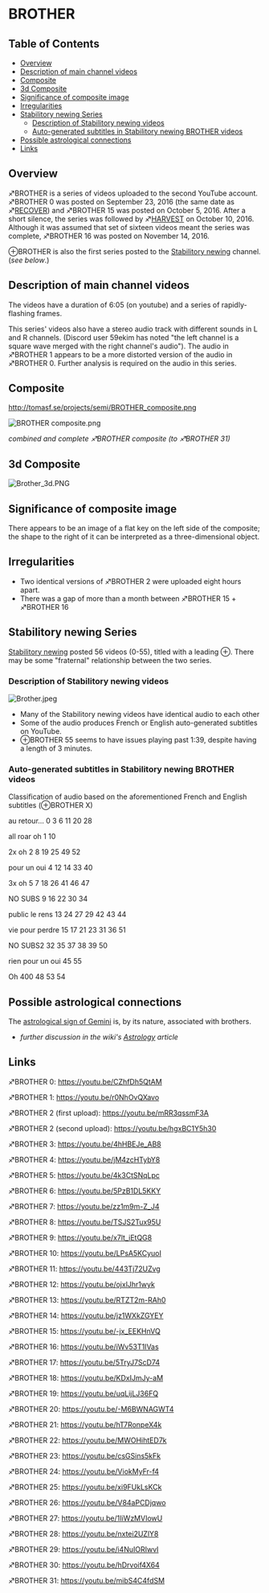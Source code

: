 # BROTHER

## Table of Contents
  * [Overview](#overview)
  * [Description of main channel videos](#description-of-main-channel-videos)
  * [Composite](#composite)
  * [3d Composite](#3d-composite)
  * [Significance of composite image](#significance-of-composite-image)
  * [Irregularities](#irregularities)
  * [Stabilitory newing Series](#stabilitory-newing-series)
    + [Description of Stabilitory newing videos](#description-of-stabilitory-newing-videos)
    + [Auto-generated subtitles in Stabilitory newing BROTHER videos](#auto-generated-subtitles-in-stabilitory-newing-brother-videos)
  * [Possible astrological connections](#possible-astrological-connections)
  * [Links](#links)


## Overview

♐BROTHER is a series of videos uploaded to the second YouTube account.
♐BROTHER 0 was posted on September 23, 2016 (the same date as
♐[RECOVER](RECOVER "wikilink")) and ♐BROTHER 15 was posted on October
5, 2016. After a short silence, the series was followed by
♐[HARVEST](HARVEST "wikilink") on October 10, 2016. Although it was
assumed that set of sixteen videos meant the series was complete,
♐BROTHER 16 was posted on November 14, 2016.

⊕BROTHER is also the first series posted to the [Stabilitory newing](Stabilitory_newing "wikilink") channel. (*see below*.)

## Description of main channel videos

The videos have a duration of 6:05 (on youtube) and a series of
rapidly-flashing frames.

This series' videos also have a stereo audio track with different sounds
in L and R channels. (Discord user 59ekim has noted "the left channel is
a square wave merged with the right channel's audio"). The audio in
♐BROTHER 1 appears to be a more distorted version of the audio in
♐BROTHER 0. Further analysis is required on the audio in this series.

## Composite

<http://tomasf.se/projects/semi/BROTHER_composite.png>

![BROTHER composite.png](BROTHER_composite.png)

*combined and complete ♐BROTHER composite (to ♐BROTHER 31)*

## 3d Composite

![Brother_3d.PNG](Brother_3d.PNG "Brother_3d.PNG")

## Significance of composite image

There appears to be an image of a flat key on the left side of the
composite; the shape to the right of it can be interpreted as a
three-dimensional object.

## Irregularities

  - Two identical versions of ♐BROTHER 2 were uploaded eight hours
    apart.
  - There was a gap of more than a month between ♐BROTHER 15 + ♐BROTHER
    16

## Stabilitory newing Series

[Stabilitory newing](Stabilitory_newing "wikilink") posted 56 videos (0-55), titled with a leading ⊕. There may be some "fraternal" relationship between the two series.

### Description of Stabilitory newing videos

![Brother.jpeg](Brother.jpeg "Brother.jpeg")

  - Many of the Stabilitory newing videos have identical audio to each
    other
  - Some of the audio produces French or English auto-generated
    subtitles on YouTube.
  - ⊕BROTHER 55 seems to have issues playing past 1:39, despite having a
    length of 3 minutes.

### Auto-generated subtitles in Stabilitory newing BROTHER videos

Classification of audio based on the aforementioned French and English
subtitles (⊕BROTHER X)

au retour… 0 3 6 11 20 28

all roar oh 1 10

2x oh 2 8 19 25 49 52

pour un oui 4 12 14 33 40

3x oh 5 7 18 26 41 46 47

NO SUBS 9 16 22 30 34

public le rens 13 24 27 29 42 43 44

vie pour perdre 15 17 21 23 31 36 51

NO SUBS2 32 35 37 38 39 50

rien pour un oui 45 55

Oh 400 48 53 54

##  Possible astrological connections
 
The [astrological sign of Gemini](https://en.wikipedia.org/wiki/Gemini_(astrology)) is, by its nature, associated with brothers.

* *further discussion in the wiki's [Astrology](Astrology "wikilink") article*
 
## Links

♐BROTHER 0: <https://youtu.be/CZhfDh5QtAM>

♐BROTHER 1: <https://youtu.be/r0NhOvQXavo>

♐BROTHER 2 (first upload): <https://youtu.be/mRR3qssmF3A>

♐BROTHER 2 (second upload): <https://youtu.be/hgxBC1Y5h30>

♐BROTHER 3: <https://youtu.be/4hHBEJe_AB8>

♐BROTHER 4: <https://youtu.be/jM4zcHTybY8>

♐BROTHER 5: <https://youtu.be/4k3CtSNqLpc>

♐BROTHER 6: <https://youtu.be/5PzB1DL5KKY>

♐BROTHER 7: <https://youtu.be/zz1m9m-Z_J4>

♐BROTHER 8: <https://youtu.be/TSJS2Tux95U>

♐BROTHER 9: <https://youtu.be/x7lt_iEtQG8>

♐BROTHER 10: <https://youtu.be/LPsA5KCyuoI>

♐BROTHER 11: <https://youtu.be/443Tj72UZvg>

♐BROTHER 12: <https://youtu.be/ojxlJhr1wyk>

♐BROTHER 13: <https://youtu.be/RTZT2m-RAh0>

♐BROTHER 14: <https://youtu.be/jz1WXkZGYEY>

♐BROTHER 15: <https://youtu.be/-jx_EEKHnVQ>

♐BROTHER 16: <https://youtu.be/iWv53T1IVas>

♐BROTHER 17: <https://youtu.be/5TryJ7ScD74>

♐BROTHER 18: <https://youtu.be/KDxIJmJy-aM>

♐BROTHER 19: <https://youtu.be/uqLijLJ36FQ>

♐BROTHER 20: <https://youtu.be/-M6BWNAGWT4>

♐BROTHER 21: <https://youtu.be/hT7RonpeX4k>

♐BROTHER 22: <https://youtu.be/MWOHihtED7k>

♐BROTHER 23: <https://youtu.be/csGSins5kFk>

♐BROTHER 24: <https://youtu.be/ViokMyFr-f4>

♐BROTHER 25: <https://youtu.be/xi9FUkLsKCk>

♐BROTHER 26: <https://youtu.be/V84aPCDjqwo>

♐BROTHER 27: <https://youtu.be/1IiWzMVIowU>

♐BROTHER 28: <https://youtu.be/nxtei2UZlY8>

♐BROTHER 29: <https://youtu.be/i4NuIORIwvI>

♐BROTHER 30: <https://youtu.be/hDrvoif4X64>

♐BROTHER 31: <https://youtu.be/mibS4C4fdSM>

